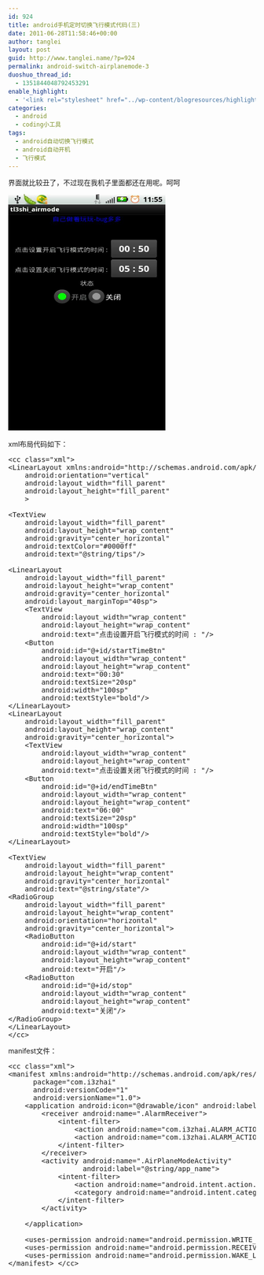```yaml
---
id: 924
title: android手机定时切换飞行模式代码(三)
date: 2011-06-28T11:58:46+00:00
author: tanglei
layout: post
guid: http://www.tanglei.name/?p=924
permalink: android-switch-airplanemode-3
duoshuo_thread_id:
  - 1351844048792453291
enable_highlight:
  - '<link rel="stylesheet" href="../wp-content/blogresources/highlightconfig/highlight.default.min.css"><script src="../wp-content/blogresources/highlightconfig/jquery-2.1.4.min.js"></script><script src="../wp-content/blogresources/highlightconfig/enable_highlight.js"></script>'
categories:
  - android
  - coding小工具
tags:
  - android自动切换飞行模式
  - android自动开机
  - 飞行模式
---
```

界面就比较丑了，不过现在我机子里面都还在用呢。呵呵
  
[<img src="/wp-content/uploads/2011/06/airplane-mode-switch.jpg" alt="android自动切换飞行模式" title="android自动切换飞行模式" width="320" height="480" class="aligncenter size-full wp-image-925" />](/wp-content/uploads/2011/06/airplane-mode-switch.jpg)
  
xml布局代码如下： 

<pre>&lt;cc class="xml"><?xml version="1.0" encoding="utf-8"?>
&lt;LinearLayout xmlns:android="http://schemas.android.com/apk/res/android"
    android:orientation="vertical"
    android:layout_width="fill_parent"
    android:layout_height="fill_parent"
    >
    
&lt;TextView
	android:layout_width="fill_parent"
	android:layout_height="wrap_content"
	android:gravity="center_horizontal"
	android:textColor="#0000ff"
	android:text="@string/tips"/> 
	
&lt;LinearLayout 
	android:layout_width="fill_parent"
	android:layout_height="wrap_content" 
	android:gravity="center_horizontal"
	android:layout_marginTop="40sp">
	&lt;TextView
		android:layout_width="wrap_content"
		android:layout_height="wrap_content"
		android:text="点击设置开启飞行模式的时间 : "/> 
	&lt;Button 
		android:id="@+id/startTimeBtn"
		android:layout_width="wrap_content"
		android:layout_height="wrap_content"
		android:text="00:30" 
		android:textSize="20sp"
		android:width="100sp"
		android:textStyle="bold"/>
&lt;/LinearLayout>
&lt;LinearLayout 
	android:layout_width="fill_parent"
	android:layout_height="wrap_content" 
	android:gravity="center_horizontal">		
	&lt;TextView
		android:layout_width="wrap_content"
		android:layout_height="wrap_content"
		android:text="点击设置关闭飞行模式的时间 : "/> 
	&lt;Button 
		android:id="@+id/endTimeBtn"
		android:layout_width="wrap_content"
		android:layout_height="wrap_content"
		android:text="06:00" 
		android:textSize="20sp"
		android:width="100sp"
		android:textStyle="bold"/>
&lt;/LinearLayout>

&lt;TextView
	android:layout_width="fill_parent"
	android:layout_height="wrap_content"
	android:gravity="center_horizontal"
	android:text="@string/state"/> 
&lt;RadioGroup 
	android:layout_width="fill_parent"
	android:layout_height="wrap_content"
	android:orientation="horizontal"
	android:gravity="center_horizontal">
	&lt;RadioButton 
		android:id="@+id/start"
		android:layout_width="wrap_content"
		android:layout_height="wrap_content"
		android:text="开启"/>
	&lt;RadioButton 
		android:id="@+id/stop"
		android:layout_width="wrap_content"
		android:layout_height="wrap_content"
		android:text="关闭"/>
&lt;/RadioGroup>
&lt;/LinearLayout>
&lt;/cc></pre>

manifest文件：

<pre>&lt;cc class="xml"><?xml version="1.0" encoding="utf-8"?>
&lt;manifest xmlns:android="http://schemas.android.com/apk/res/android"
      package="com.i3zhai"
      android:versionCode="1"
      android:versionName="1.0">
    &lt;application android:icon="@drawable/icon" android:label="@string/app_name">
        &lt;receiver android:name=".AlarmReceiver">
			&lt;intent-filter>
				&lt;action android:name="com.i3zhai.ALARM_ACTION_START"/>
				&lt;action android:name="com.i3zhai.ALARM_ACTION_END"/>
			&lt;/intent-filter>
		&lt;/receiver>
        &lt;activity android:name=".AirPlaneModeActivity"
                  android:label="@string/app_name">
            &lt;intent-filter>
                &lt;action android:name="android.intent.action.MAIN" />
                &lt;category android:name="android.intent.category.LAUNCHER" />
            &lt;/intent-filter>
        &lt;/activity>

    &lt;/application>

	&lt;uses-permission android:name="android.permission.WRITE_SETTINGS" />
	&lt;uses-permission android:name="android.permission.RECEIVE_BOOT_COMPLETED" />
	&lt;uses-permission android:name="android.permission.WAKE_LOCK" />
&lt;/manifest> &lt;/cc></pre>
